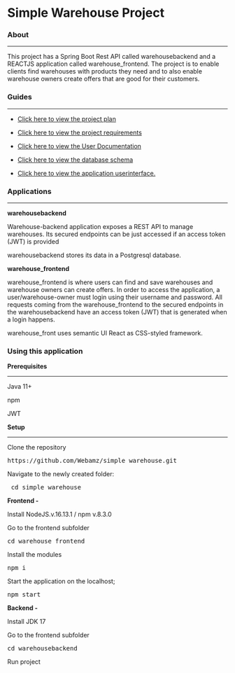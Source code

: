 # Simple Warehouse Project

### About
<hr>
This project has a Spring Boot Rest API called warehousebackend and a REACTJS application called warehouse_frontend.
The project is to enable clients find warehouses with products they need and to also enable warehouse owners create offers
that are good for their customers.

### Guides
<hr>

* [Click here to view the project plan](https://github.com/Webamz/simple_warehouse/blob/main/projectPlan.pdf)

* [Click here to view the project requirements](https://github.com/Webamz/simple_warehouse/blob/main/warehouseRequirements.pdf)

* [Click here to view the User Documentation](https://github.com/Webamz/simple_warehouse/blob/main/userdocumentation.pdf)

* [Click here to view the database schema](https://github.com/Webamz/simple_warehouse/blob/main/warehousems_ERD.pdf)

* [Click here to view the application userinterface.](https://warehousems.netlify.app)


### Applications
<hr>
<b> warehousebackend</b>

Warehouse-backend application exposes a REST API to manage warehouses.
Its secured endpoints can be just accessed if an access token (JWT) is provided

warehousebackend stores its data in a Postgresql database.

<b>warehouse_frontend</b>


warehouse_frontend is where users can find and save warehouses and warehouse owners can create offers. In order to access the application, a user/warehouse-owner must login using their username and password. All requests coming from the warehouse_frontend to the secured endpoints in the warehousebackend have an access token (JWT) that is generated when a login happens.

warehouse_front uses semantic UI React as CSS-styled framework.

### Using this application

<b>Prerequisites</b>
<hr>
Java 11+

npm

JWT 

<b>Setup</b>
<hr></hr>

Clone the repository
<pre>https://github.com/Webamz/simple_warehouse.git</pre>

Navigate to the newly created folder:

<pre> cd simple_warehouse</pre>

<b>Frontend -</b>

Install NodeJS.v.16.13.1 / npm v.8.3.0

Go to the frontend subfolder
<pre>cd warehouse_frontend</pre>

Install the modules
<pre>npm i</pre>

Start the application on the localhost;
<pre>npm start</pre>


<b>Backend -</b>

Install JDK 17

Go to the frontend subfolder
<pre>cd warehousebackend</pre>

Run project


